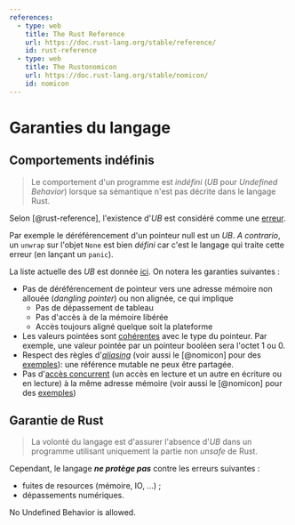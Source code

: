 ```yaml
---
references:
  - type: web
    title: The Rust Reference
    url: https://doc.rust-lang.org/stable/reference/
    id: rust-reference
  - type: web
    title: The Rustonomicon
    url: https://doc.rust-lang.org/stable/nomicon/
    id: nomicon
---
```


# Garanties du langage

## Comportements indéfinis

> Le comportement d'un programme est *indéfini* (*UB* pour *Undefined Behavior*) lorsque sa sémantique n'est 
> pas décrite dans le langage Rust.

Selon [@rust-reference], l'existence d'*UB* est considéré comme une [erreur](https://doc.rust-lang.org/reference/behavior-considered-undefined.html#r-undefined.general).

Par exemple le déréférencement d'un pointeur null est un *UB*.
*A contrario*, un `unwrap` sur l'objet `None` est bien *défini* car c'est le langage qui traite cette erreur
(en lançant un `panic`).

La liste actuelle des *UB* est donnée [ici](https://doc.rust-lang.org/reference/behavior-considered-undefined.html).
On notera les garanties suivantes :

* Pas de déréférencement de pointeur vers une adresse mémoire non allouée (*dangling pointer*) ou non alignée, ce qui implique
  * Pas de dépassement de tableau
  * Pas d'accès à de la mémoire libérée
  * Accès toujours aligné quelque soit la plateforme
* Les valeurs pointées sont [cohérentes](https://doc.rust-lang.org/reference/behavior-considered-undefined.html#r-undefined.invalid) avec le type du pointeur. Par exemple, une valeur pointée par un pointeur booléen sera l'octet 1 ou 0.
* Respect des règles d'[*aliasing*](https://doc.rust-lang.org/reference/behavior-considered-undefined.html#r-undefined.alias) (voir aussi le [@nomicon] pour des [exemples](https://doc.rust-lang.org/nomicon/aliasing.html)): une référence mutable ne peux être partagée.
* Pas d'[accès concurrent]((https://doc.rust-lang.org/reference/behavior-considered-undefined.html#r-undefined.race)) (un accès en lecture et un autre en écriture ou en lecture) à la même adresse mémoire (voir aussi le [@nomicon] pour des [exemples](https://doc.rust-lang.org/nomicon/races.html))

## Garantie de Rust

> La volonté du langage est d'assurer l'absence d'*UB* dans un programme utilisant uniquement la partie non *unsafe* de Rust.

Cependant, le langage ***ne protège pas*** contre les erreurs suivantes :

* fuites de resources (mémoire, IO, ...) ;
* dépassements numériques.

<div class="reco" id="UB-NOUB" type="Rule" title="No Undefined Behavior">

No Undefined Behavior is allowed.

</div>
